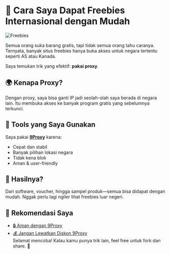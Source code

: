 # 🎁 Cara Saya Dapat Freebies Internasional dengan Mudah

![Freebies](https://assets.thehansindia.com/h-upload/2022/08/19/1308645-freebies.webp)

Semua orang suka barang gratis, tapi tidak semua orang tahu caranya. Ternyata, banyak situs freebies hanya buka akses untuk negara tertentu seperti AS atau Kanada.

Saya temukan trik yang efektif: **pakai proxy**.

## 🌍 Kenapa Proxy?

Dengan proxy, saya bisa ganti IP jadi seolah-olah saya berada di negara lain. Itu membuka akses ke banyak program gratis yang sebelumnya terkunci.

## 🔧 Tools yang Saya Gunakan

Saya pakai **[9Proxy](https://9proxy.com/?utm_source=Web2.0&utm_medium=Graphy&utm_id=lily555)** karena:
- Cepat dan stabil  
- Banyak pilihan lokasi negara  
- Tidak kena blok  
- Aman & user-friendly  

## 🎯 Hasilnya?

Dari software, voucher, hingga sampel produk—semua bisa didapat dengan mudah. Nggak perlu lagi ngiler lihat freebies luar negeri.

## 🔗 Rekomendasi Saya

- [🔒 Aman dengan 9Proxy](https://9proxy.com/?utm_source=Web2.0&utm_medium=Graphy&utm_id=lily555)  
- [💰 Jangan Lewatkan Diskon 9Proxy](https://9proxy.com/pricing?utm_source=Web2.0&utm_medium=Graphy&utm_id=lily555)  
Selamat mencoba! Kalau kamu punya trik lain, feel free untuk fork dan share. 🚀
